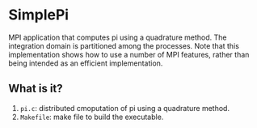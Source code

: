 # SimplePi
MPI application that computes pi using a quadrature method.  The
integration domain is partitioned among the processes.  Note that this
implementation shows how to use a number of MPI features, rather than
being intended as an efficient implementation.

## What is it?
1. `pi.c`: distributed cmoputation of pi using a quadrature method.
1. `Makefile`: make file to build the executable.
